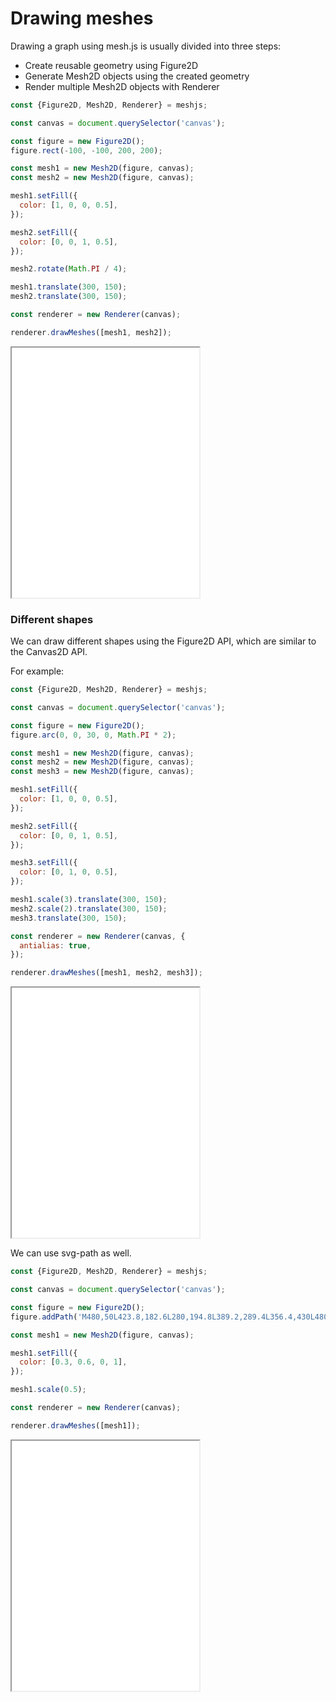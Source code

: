 # Drawing meshes

Drawing a graph using mesh.js is usually divided into three steps:

- Create reusable geometry using Figure2D
- Generate Mesh2D objects using the created geometry
- Render multiple Mesh2D objects with Renderer

```js
const {Figure2D, Mesh2D, Renderer} = meshjs;

const canvas = document.querySelector('canvas');

const figure = new Figure2D();
figure.rect(-100, -100, 200, 200);

const mesh1 = new Mesh2D(figure, canvas);
const mesh2 = new Mesh2D(figure, canvas);

mesh1.setFill({
  color: [1, 0, 0, 0.5],
});

mesh2.setFill({
  color: [0, 0, 1, 0.5],
});

mesh2.rotate(Math.PI / 4);

mesh1.translate(300, 150);
mesh2.translate(300, 150);

const renderer = new Renderer(canvas);

renderer.drawMeshes([mesh1, mesh2]);
```

<iframe src="/demo/#/docs/basic" height="400"></iframe>

### Different shapes

We can draw different shapes using the Figure2D API, which are similar to the Canvas2D API.

For example:

```js
const {Figure2D, Mesh2D, Renderer} = meshjs;

const canvas = document.querySelector('canvas');

const figure = new Figure2D();
figure.arc(0, 0, 30, 0, Math.PI * 2);

const mesh1 = new Mesh2D(figure, canvas);
const mesh2 = new Mesh2D(figure, canvas);
const mesh3 = new Mesh2D(figure, canvas);

mesh1.setFill({
  color: [1, 0, 0, 0.5],
});

mesh2.setFill({
  color: [0, 0, 1, 0.5],
});

mesh3.setFill({
  color: [0, 1, 0, 0.5],
});

mesh1.scale(3).translate(300, 150);
mesh2.scale(2).translate(300, 150);
mesh3.translate(300, 150);

const renderer = new Renderer(canvas, {
  antialias: true,
});

renderer.drawMeshes([mesh1, mesh2, mesh3]);
```

<iframe src="/demo/#/docs/circles" height="400"></iframe>

We can use svg-path as well.

```js
const {Figure2D, Mesh2D, Renderer} = meshjs;

const canvas = document.querySelector('canvas');

const figure = new Figure2D();
figure.addPath('M480,50L423.8,182.6L280,194.8L389.2,289.4L356.4,430L480,355.4L480,355.4L603.6,430L570.8,289.4L680,194.8L536.2,182.6Z');

const mesh1 = new Mesh2D(figure, canvas);

mesh1.setFill({
  color: [0.3, 0.6, 0, 1],
});

mesh1.scale(0.5);

const renderer = new Renderer(canvas);

renderer.drawMeshes([mesh1]);
```

<iframe src="/demo/#/docs/path" height="400"></iframe>